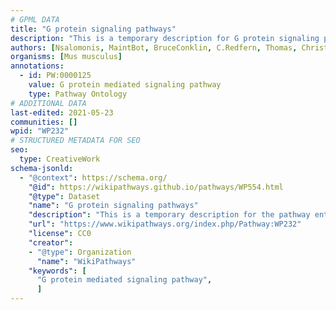 ```yaml
---
# GPML DATA
title: "G protein signaling pathways"
description: "This is a temporary description for G protein signaling pathways"
authors: [Nsalomonis, MaintBot, BruceConklin, C.Redfern, Thomas, Christine Chichester, Mkutmon, Eweitz]
organisms: [Mus musculus]
annotations:
  - id: PW:0000125
    value: G protein mediated signaling pathway
    type: Pathway Ontology
# ADDITIONAL DATA
last-edited: 2021-05-23
communities: []
wpid: "WP232"
# STRUCTURED METADATA FOR SEO
seo:
  type: CreativeWork
schema-jsonld:
  - "@context": https://schema.org/
    "@id": https://wikipathways.github.io/pathways/WP554.html
    "@type": Dataset
    "name": "G protein signaling pathways"
    "description": "This is a temporary description for the pathway entitled: G protein signaling pathways"
    "url": "https://www.wikipathways.org/index.php/Pathway:WP232"
    "license": CC0
    "creator":
    - "@type": Organization
      "name": "WikiPathways"
    "keywords": [
      "G protein mediated signaling pathway",
      ]
---
```

